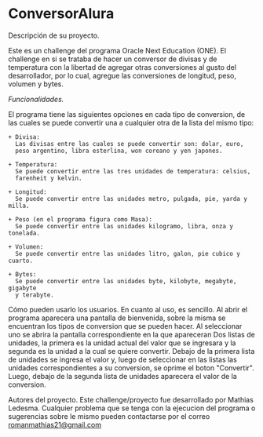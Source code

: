 # ConversorAlura

Descripción de su proyecto.

  Este es un challenge del programa Oracle Next Education (ONE).
  El challenge en si se trataba de hacer un conversor de divisas y de 
  temperatura con la libertad de agregar otras conversiones al gusto del 
  desarrollador, por lo cual, agregue las conversiones de longitud, peso, 
  volumen y bytes.

*Funcionalidades.*

  El programa tiene las siguientes opciones en cada tipo de conversion, de
  las cuales se puede convertir una a cualquier otra de la lista del mismo tipo:
  
    + Divisa:
      Las divisas entre las cuales se puede convertir son: dolar, euro, 
      peso argentino, libra esterlina, won coreano y yen japones.

    + Temperatura:
      Se puede convertir entre las tres unidades de temperatura: celsius,
      farenheit y kelvin.

    + Longitud:
      Se puede convertir entre las unidades metro, pulgada, pie, yarda y milla.

    + Peso (en el programa figura como Masa):
      Se puede convertir entre las unidades kilogramo, libra, onza y tonelada.

    + Volumen:
      Se puede convertir entre las unidades litro, galon, pie cubico y cuarto.

    + Bytes:
      Se puede convertir entre las unidades byte, kilobyte, megabyte, gigabyte 
      y terabyte.
    
Cómo pueden usarlo los usuarios.
  En cuanto al uso, es sencillo. 
  Al abrir el programa aparecera una pantalla de bienvenida, sobre la misma se 
  encuentran los tipos de conversion que se pueden hacer. 
  Al seleccionar uno se abrira la pantalla correspondiente en la que apareceran
  Dos listas de unidades, la primera es la unidad actual del valor que se ingresara
  y la segunda es la unidad a la cual se quiere convertir. Debajo de la primera lista
  de unidades se ingresa el valor y, luego de seleccionar en las listas las unidades
  correspondientes a su conversion, se oprime el boton "Convertir". Luego, debajo de
  la segunda lista de unidades aparecera el valor de la conversion.

Autores del proyecto.
Este challenge/proyecto fue desarrollado por Mathias Ledesma. Cualquier problema que se 
tenga con la ejecucion del programa o sugerencias sobre le mismo pueden contactarse por el
correo romanmathias21@gmail.com
